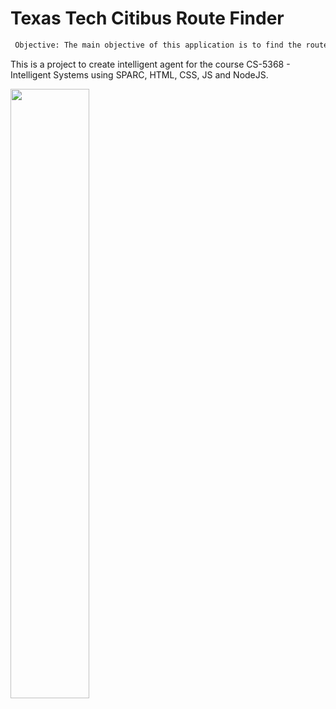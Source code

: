 # Texas Tech Citibus Route Finder

```diff
 Objective: The main objective of this application is to find the route of the bus inside university premises and student housings.
```

This is a project to create intelligent agent for the course CS-5368 - Intelligent Systems using SPARC, HTML, CSS, JS and NodeJS.

<img width='50%' src='https://raw.github.com/thesumitshrestha/thesumitshrestha.github.io/assets/images/readme/RouteFinderOutput.png' />
